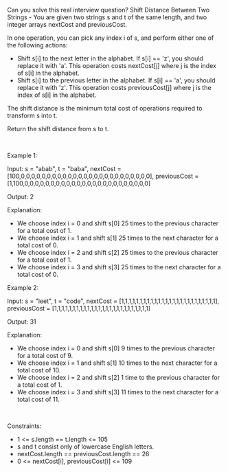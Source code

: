 Can you solve this real interview question? Shift Distance Between Two Strings - You are given two strings s and t of the same length, and two integer arrays nextCost and previousCost.

In one operation, you can pick any index i of s, and perform either one of the following actions:

 * Shift s[i] to the next letter in the alphabet. If s[i] == 'z', you should replace it with 'a'. This operation costs nextCost[j] where j is the index of s[i] in the alphabet.
 * Shift s[i] to the previous letter in the alphabet. If s[i] == 'a', you should replace it with 'z'. This operation costs previousCost[j] where j is the index of s[i] in the alphabet.

The shift distance is the minimum total cost of operations required to transform s into t.

Return the shift distance from s to t.

 

Example 1:

Input: s = "abab", t = "baba", nextCost = [100,0,0,0,0,0,0,0,0,0,0,0,0,0,0,0,0,0,0,0,0,0,0,0,0,0], previousCost = [1,100,0,0,0,0,0,0,0,0,0,0,0,0,0,0,0,0,0,0,0,0,0,0,0,0]

Output: 2

Explanation:

 * We choose index i = 0 and shift s[0] 25 times to the previous character for a total cost of 1.
 * We choose index i = 1 and shift s[1] 25 times to the next character for a total cost of 0.
 * We choose index i = 2 and shift s[2] 25 times to the previous character for a total cost of 1.
 * We choose index i = 3 and shift s[3] 25 times to the next character for a total cost of 0.

Example 2:

Input: s = "leet", t = "code", nextCost = [1,1,1,1,1,1,1,1,1,1,1,1,1,1,1,1,1,1,1,1,1,1,1,1,1,1], previousCost = [1,1,1,1,1,1,1,1,1,1,1,1,1,1,1,1,1,1,1,1,1,1,1,1,1,1]

Output: 31

Explanation:

 * We choose index i = 0 and shift s[0] 9 times to the previous character for a total cost of 9.
 * We choose index i = 1 and shift s[1] 10 times to the next character for a total cost of 10.
 * We choose index i = 2 and shift s[2] 1 time to the previous character for a total cost of 1.
 * We choose index i = 3 and shift s[3] 11 times to the next character for a total cost of 11.

 

Constraints:

 * 1 <= s.length == t.length <= 105
 * s and t consist only of lowercase English letters.
 * nextCost.length == previousCost.length == 26
 * 0 <= nextCost[i], previousCost[i] <= 109